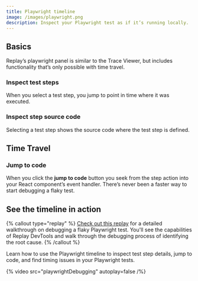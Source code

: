 ```yaml
---
title: Playwright timeline
image: /images/playwright.png
description: Inspect your Playwright test as if it’s running locally.
---
```


## Basics

Replay’s playwright panel is similar to the Trace Viewer, but includes functionality that’s only possible with time travel.

### Inspect test steps

When you select a test step, you jump to point in time where it was executed.

### Inspect step source code

Selecting a test step shows the source code where the test step is defined.

## Time Travel

### Jump to code

When you click the **jump to code** button you seek from the step action into your React component’s event handler. There’s never been a faster way to start debugging a flaky test.

## See the timeline in action

{% callout type="replay" %}
[Check out this replay](https://replay.help/playwright-flake-debug) for a detailed walkthrough on debugging a flaky Playwright test. You'll see the capabilities of Replay DevTools and walk through the debugging process of identifying the root cause.
{% /callout %}

Learn how to use the Playwright timeline to inspect test step details, jump to code, and find timing issues in your Playwright tests.

{% video src="playwrightDebugging" autoplay=false /%}
